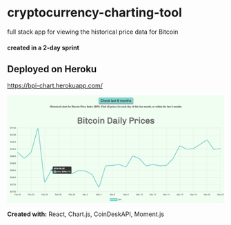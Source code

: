 # cryptocurrency-charting-tool

full stack app for viewing the historical price data for Bitcoin

#### created in a 2-day sprint

## Deployed on Heroku
https://bpi-chart.herokuapp.com/

![](/image/2019-03-23-10-49-41.png)

**Created with:** React, Chart.js, CoinDeskAPI, Moment.js
